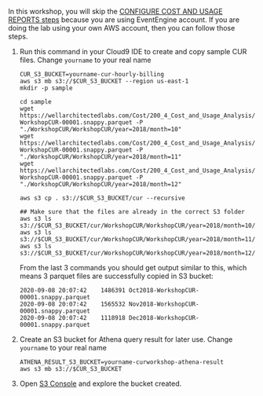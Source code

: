 In this workshop, you will skip the [CONFIGURE COST AND USAGE REPORTS steps](https://wellarchitectedlabs.com/cost/100_labs/100_1_aws_account_setup/3_cur/) because you are using EventEngine account. If you are doing the lab using your own AWS account, then you can follow those steps.

1. Run this command in your Cloud9 IDE to create and copy sample CUR files. Change `yourname` to your real name
    ```
    CUR_S3_BUCKET=yourname-cur-hourly-billing
    aws s3 mb s3://$CUR_S3_BUCKET --region us-east-1 
    mkdir -p sample

    cd sample
    wget https://wellarchitectedlabs.com/Cost/200_4_Cost_and_Usage_Analysis/Code/Oct2018-WorkshopCUR-00001.snappy.parquet -P "./WorkshopCUR/WorkshopCUR/year=2018/month=10"
    wget https://wellarchitectedlabs.com/Cost/200_4_Cost_and_Usage_Analysis/Code/Nov2018-WorkshopCUR-00001.snappy.parquet -P "./WorkshopCUR/WorkshopCUR/year=2018/month=11"
    wget https://wellarchitectedlabs.com/Cost/200_4_Cost_and_Usage_Analysis/Code/Dec2018-WorkshopCUR-00001.snappy.parquet -P "./WorkshopCUR/WorkshopCUR/year=2018/month=12"

    aws s3 cp . s3://$CUR_S3_BUCKET/cur --recursive

    ## Make sure that the files are already in the correct S3 folder
    aws s3 ls s3://$CUR_S3_BUCKET/cur/WorkshopCUR/WorkshopCUR/year=2018/month=10/
    aws s3 ls s3://$CUR_S3_BUCKET/cur/WorkshopCUR/WorkshopCUR/year=2018/month=11/
    aws s3 ls s3://$CUR_S3_BUCKET/cur/WorkshopCUR/WorkshopCUR/year=2018/month=12/
    ```
    
   From the last 3 commands you should get output similar to this, which means 3 parquet files are successfully copied in S3 bucket:
    ```
    2020-09-08 20:07:42    1486391 Oct2018-WorkshopCUR-00001.snappy.parquet
    2020-09-08 20:07:42    1565532 Nov2018-WorkshopCUR-00001.snappy.parquet
    2020-09-08 20:07:42    1118918 Dec2018-WorkshopCUR-00001.snappy.parquet
    ```
2. Create an S3 bucket for Athena query result for later use. Change `yourname` to your real name

   ```
   ATHENA_RESULT_S3_BUCKET=yourname-curworkshop-athena-result
   aws s3 mb s3://$CUR_S3_BUCKET
   ```
4. Open [S3 Console](https://s3.console.aws.amazon.com/s3/home) and explore the bucket created.
   
    
